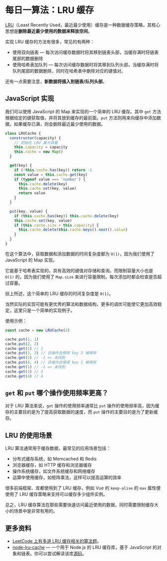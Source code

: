 # 每日一算法：LRU 缓存

[LRU](<https://en.wikipedia.org/wiki/Cache_replacement_policies#Least_recently_used_(LRU)>)（Least Recently Used，最近最少使用）缓存是一种数据缓存策略，其核心思想是**删除最近最少使用的数据来释放空间**。

实现 LRU 缓存的方法有很多，常见的有两种：

- 使用双向链表 — 每次访问缓存数据时将其移到链表头部，当缓存满时将链表尾部的数据删除
- 使用哈希表加队列 — 每次访问缓存数据时将其移到队列头部，当缓存满时将队列尾部的数据删除，同时在哈希表中删除对应的键值对。

还有一点需要注意，**新数据将插入到链表/队列头部**。

## JavaScript 实现

我们可以使用 JavaScript 的 Map 来实现的一个简单的 LRU 缓存。其中 `get` 方法根据给定的键获取值，并将其放到缓存的最前面。`put` 方法则用来向缓存中添加数据，如果缓存已满，则会删除最近最少使用的数据。

```js
class LRUCache {
  constructor(capacity) {
    // 初始化 LRU 最大容量
    this.capacity = capacity
    this.cache = new Map()
  }

  get(key) {
    if (!this.cache.has(key)) return -1
    const value = this.cache.get(key)
    if (typeof value === 'number') {
      this.cache.delete(key)
      this.cache.set(key, value)
      return value
    }
  }

  put(key, value) {
    if (this.cache.has(key)) this.cache.delete(key)
    this.cache.set(key, value)
    if (this.cache.size > this.capacity) {
      this.cache.delete(this.cache.keys().next().value)
    }
  }
}
```

在这个算法中，获取数据和添加数据的时间复杂度都为 `O(1)`，因为我们使用了 JavaScript 的 Map 实现。

它是基于哈希表实现的，具有高效的键值对存储和查询。而限制容量大小也是 `O(1)` 的，因为我们使用了 `Map.size` 来进行容量限制，每次添加时都会检查是否超过容量。

综上所述，这个简单的 LRU 缓存的时间复杂度是 `O(1)`。

当然实际的实现可能有更优秀的算法和数据结构，更多的调优可能使它更加高效稳定，这里只是一个简单的实现例子。

使用示例：

```js
const cache = new LRUCache(2)

cache.put(1, 1)
cache.put(2, 2)
cache.get(1) // 1
cache.put(3, 3) // 该操作会使得 key 2 被移除
cache.get(2) // -1 => 未找到
cache.put(4, 4) // 该操作会使得 key 1 被移除
cache.get(1) // -1 => 未找到
cache.get(3) // 3
cache.get(4) // 4
```

## `get` 和 `put` 哪个操作使用频率更高？

对于 LRU 算法来说，`get` 操作的使用频率通常比 `put` 操作的使用频率高，因为缓存的主要目的是为了提高获取数据的速度，而 `put` 操作的主要目的是为了更新缓存。

## LRU 的使用场景

LRU 算法通常用于缓存数据，最常见的应用场景包括：

- 分布式缓存系统，如 Memcached 和 Redis
- 浏览器缓存，如 HTTP 缓存和浏览器缓存
- 操作系统缓存，如文件系统缓存和网络缓存
- 运算中使用缓存，如矩阵乘法，这样可以提高运算的效率

很多前端框架、库都使用到了 LRU 缓存，例如 Vue 的 `keep-alive` 的 `max` 属性便使用了 LRU 缓存策略来支持可以缓存多少组件实例。

总之，LRU 缓存算法在那些需要快速访问最近使用的数据，同时需要限制缓存大小的场景中是非常有用的。

## 更多资料

- [LeetCode 上有多道 LRU 缓存相关的算法题](https://leetcode.cn/search/?q=LRU)。
- [node-lru-cache](https://github.com/isaacs/node-lru-cache) — 一个用于 Node.js 的 LRU 缓存库，基于 JavaScript 的对象和链表。你可以尝试解读该库[源码](https://github.com/isaacs/node-lru-cache/blob/main/index.js)。
